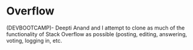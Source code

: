 <h1>Overflow</h1>
<p>(DEVBOOTCAMP)- Deepti Anand and I attempt to clone as much of the functionality of Stack Overflow as possible (posting, editing, answering, voting, logging in, etc.</p>
